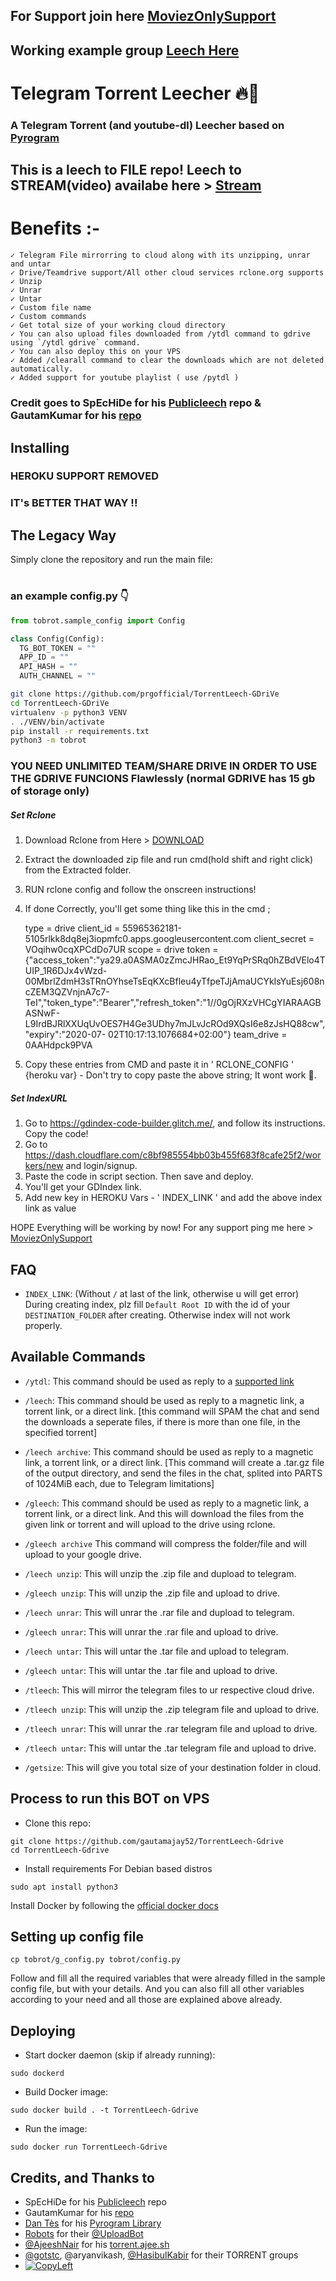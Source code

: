 ## For Support join here [MoviezOnlySupport](https://telegram.dog/moviezonlysupport)
## Working example group [Leech Here](https://telegram.dog/leechtorrentmoviesonly)

# Telegram Torrent Leecher 🔥🤖

### A Telegram Torrent (and youtube-dl) Leecher based on [Pyrogram](https://github.com/pyrogram/pyrogram)

## This is a leech to FILE repo! Leech to STREAM(video) availabe here > [Stream](https://github.com/prgofficial/TorrentLeech-GDriVe/tree/stream)


# Benefits :-
    ✓ Telegram File mirrorring to cloud along with its unzipping, unrar and untar
    ✓ Drive/Teamdrive support/All other cloud services rclone.org supports
    ✓ Unzip
    ✓ Unrar
    ✓ Untar
    ✓ Custom file name
    ✓ Custom commands
    ✓ Get total size of your working cloud directory
    ✓ You can also upload files downloaded from /ytdl command to gdrive using `/ytdl gdrive` command.
    ✓ You can also deploy this on your VPS
	✓ Added /clearall command to clear the downloads which are not deleted automatically.
	✓ Added support for youtube playlist ( use /pytdl )
	
	
### Credit goes to SpEcHiDe for his [Publicleech](https://github.com/SpEcHiDe/PublicLeech) repo & GautamKumar for his [repo](https://github.com/gautamajay52/TorrentLeech-Gdrive)


## Installing

### HEROKU SUPPORT REMOVED

### IT's BETTER THAT WAY !!

## The Legacy Way

Simply clone the repository and run the main file:

# <Create config.py appropriately>

### an example config.py 👇
```py
from tobrot.sample_config import Config

class Config(Config):
  TG_BOT_TOKEN = ""
  APP_ID = ""
  API_HASH = ""
  AUTH_CHANNEL = ""
```



```sh
git clone https://github.com/prgofficial/TorrentLeech-GDriVe
cd TorrentLeech-GDriVe
virtualenv -p python3 VENV
. ./VENV/bin/activate
pip install -r requirements.txt
python3 -m tobrot
```



### YOU NEED UNLIMITED TEAM/SHARE DRIVE IN ORDER TO USE THE GDRIVE FUNCIONS Flawlessly (normal GDRIVE has 15 gb of storage only)

##### Set Rclone

1. Download Rclone from Here > [DOWNLOAD](https://rclone.org/downloads/)
2. Extract the downloaded zip file and run cmd(hold shift and right click) from the Extracted folder.
3. RUN rclone config and follow the onscreen instructions!
4. If done Correctly, you'll get some thing like this in the cmd ;

    type = drive
    client_id = 55965362181-5105rlkk8dq8ej3iopmfc0.apps.googleusercontent.com
    client_secret = VOqihw0cqXPCdDo7UR
    scope = drive
    token = {"access_token":"ya29.a0ASMA0zZmcJHRao_Et9YqPrSRq0hZBdVElo4TUIP_1R6DJx4vWzd-        00MbrlZdmH3sTRnOYhseTsEqKXcBfleu4yTfpeTJjAmaUCYkIsYuEsj608ncZEM3QZVnjnA7c7-    TeI","token_type":"Bearer","refresh_token":"1//0gOjRXzVHCgYIARAAGBASNwF-L9IrdBJRlXXUqUvOES7H4Ge3UDhy7mJLvJcROd9XQsI6e8zJsHQ88cw","expiry":"2020-07- 02T10:17:13.1076684+02:00"}
    team_drive = 0AAHdpck9PVA 

5. Copy these entries from CMD and paste it in ' RCLONE_CONFIG ' {heroku var}  - Don't try to copy paste the above string; It wont work 🤣.


##### Set IndexURL

1. Go to https://gdindex-code-builder.glitch.me/, and follow its instructions. Copy the code!
2. Go to https://dash.cloudflare.com/c8bf985554bb03b455f683f8cafe25f2/workers/new and login/signup.
3. Paste the code in script section. Then save and deploy.
4. You'll get your GDIndex link.
5. Add new key in HEROKU Vars - ' INDEX_LINK '  and add the above index link as value

HOPE Everything will be working by now!
For any support ping me here  >  [MoviezOnlySupport](https://telegram.dog/moviezonlysupport)

## FAQ

* `INDEX_LINK`: (Without `/` at last of the link, otherwise u will get error) During creating index, plz fill `Default Root ID` with the id of your `DESTINATION_FOLDER` after creating. Otherwise index will not work properly.

## Available Commands

* `/ytdl`: This command should be used as reply to a [supported link](https://ytdl-org.github.io/youtube-dl/supportedsites.html)

* `/leech`: This command should be used as reply to a magnetic link, a torrent link, or a direct link. [this command will SPAM the chat and send the downloads a seperate files, if there is more than one file, in the specified torrent]

* `/leech archive`: This command should be used as reply to a magnetic link, a torrent link, or a direct link. [This command will create a .tar.gz file of the output directory, and send the files in the chat, splited into PARTS of 1024MiB each, due to Telegram limitations]

* `/gleech`: This command should be used as reply to a magnetic link, a torrent link, or a direct link. And this will download the files from the given link or torrent and will upload to the drive using rclone.

* `/gleech archive` This command will compress the folder/file and will upload to your google drive.

* `/leech unzip`: This will unzip the .zip file and dupload to telegram.

* `/gleech unzip`: This will unzip the .zip file and upload to drive.

* `/leech unrar`: This will unrar the .rar file and dupload to telegram.

* `/gleech unrar`: This will unrar the .rar file and upload to drive.

* `/leech untar`: This will untar the .tar file and upload to telegram.

* `/gleech untar`: This will untar the .tar file and upload to drive.

* `/tleech`: This will mirror the telegram files to ur respective cloud drive.

* `/tleech unzip`: This will unzip the .zip telegram file and upload to drive.

* `/tleech unrar`: This will unrar the .rar telegram file and upload to drive.

* `/tleech untar`: This will untar the .tar telegram file and upload to drive.

* `/getsize`: This will give you total size of your destination folder in cloud.




## Process to run this BOT on VPS

- Clone this repo:
```
git clone https://github.com/gautamajay52/TorrentLeech-Gdrive 
cd TorrentLeech-Gdrive
```

- Install requirements
For Debian based distros
```
sudo apt install python3
```
Install Docker by following the [official docker docs](https://docs.docker.com/engine/install/debian/)

## Setting up config file
```
cp tobrot/g_config.py tobrot/config.py
```
Follow and fill all the required variables that were already filled in the sample config file, but with your details. And you can also fill all other variables according to your need and all those are explained above already.

## Deploying

- Start docker daemon (skip if already running):
```
sudo dockerd
```
- Build Docker image:
```
sudo docker build . -t TorrentLeech-Gdrive
```
- Run the image:
```
sudo docker run TorrentLeech-Gdrive
```




## Credits, and Thanks to
* SpEcHiDe for his [Publicleech](https://github.com/SpEcHiDe/PublicLeech) repo
* GautamKumar for his [repo](https://github.com/gautamajay52/TorrentLeech-Gdrive)
* [Dan Tès](https://telegram.dog/haskell) for his [Pyrogram Library](https://github.com/pyrogram/pyrogram)
* [Robots](https://telegram.dog/Robots) for their [@UploadBot](https://telegram.dog/UploadBot)
* [@AjeeshNair](https://telegram.dog/AjeeshNait) for his [torrent.ajee.sh](https://torrent.ajee.sh)
* [@gotstc](https://telegram.dog/gotstc), @aryanvikash, [@HasibulKabir](https://telegram.dog/HasibulKabir) for their TORRENT groups
* [![CopyLeft](https://telegra.ph/file/b514ed14d994557a724cb.jpg)](https://telegra.ph/file/fab1017e21c42a5c1e613.mp4 "CopyLeft Credit Video")

